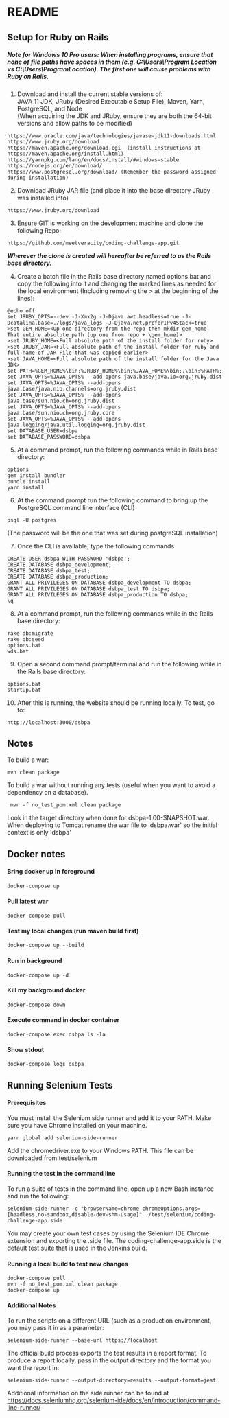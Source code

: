 # README

## Setup for Ruby on Rails
##### Note for Windows 10 Pro users:  When installing programs, ensure that none of file paths have spaces in them (e.g. C:\Users\Program Location vs C:\Users\ProgramLocation).  The first one will cause problems with Ruby on Rails.

1. Download and install the current stable versions of:  
JAVA 11 JDK, JRuby (Desired Executable Setup File), Maven, Yarn, PostgreSQL, and Node  
(When acquiring the JDK and JRuby, ensure they are both the 64-bit versions and allow paths to be modified)
```
https://www.oracle.com/java/technologies/javase-jdk11-downloads.html
https://www.jruby.org/download
https://maven.apache.org/download.cgi  (install instructions at https://maven.apache.org/install.html)
https://yarnpkg.com/lang/en/docs/install/#windows-stable
https://nodejs.org/en/download/  
https://www.postgresql.org/download/ (Remember the password assigned during installation)
```
2. Download JRuby JAR file (and place it into the base directory JRuby was installed into)
```
https://www.jruby.org/download
```
3.  Ensure GIT is working on the development machine and clone the following Repo:
```
https://github.com/meetveracity/coding-challenge-app.git
```
***Wherever the clone is created will hereafter be referred to as the Rails base directory.***

4.  Create a batch file in the Rails base directory named options.bat and copy the following into it and changing the marked lines as needed for the local environment (Including removing the > at the beginning of the lines):
```bazaar
@echo off
set JRUBY_OPTS=--dev -J-Xmx2g -J-Djava.awt.headless=true -J-Dcatalina.base=./logs/java_logs -J-Djava.net.preferIPv4Stack=true
>set GEM_HOME=<Up one directory from the repo then mkdir gem_home.  That entire absolute path (up one from repo + \gem_home)>
>set JRUBY_HOME=<Full absolute path of the install folder for ruby>
>set JRUBY_JAR=<Full absolute path of the install folder for ruby and full name of JAR File that was copied earlier>
>set JAVA_HOME=<Full absolute path of the install folder for the Java JDK>
set PATH=%GEM_HOME%\bin;%JRUBY_HOME%\bin;%JAVA_HOME%\bin;.\bin;%PATH%;
set JAVA_OPTS=%JAVA_OPTS% --add-opens java.base/java.io=org.jruby.dist
set JAVA_OPTS=%JAVA_OPTS% --add-opens java.base/java.nio.channels=org.jruby.dist
set JAVA_OPTS=%JAVA_OPTS% --add-opens java.base/sun.nio.ch=org.jruby.dist
set JAVA_OPTS=%JAVA_OPTS% --add-opens java.base/sun.nio.ch=org.jruby.core
set JAVA_OPTS=%JAVA_OPTS% --add-opens java.logging/java.util.logging=org.jruby.dist
set DATABASE_USER=dsbpa
set DATABASE_PASSWORD=dsbpa
```

5.  At a command prompt, run the following commands while in Rails base directory:  
```
options
gem install bundler
bundle install
yarn install
```
6.  At the command prompt run the following command to bring up the PostgreSQL command line interface (CLI)
```
psql -U postgres
```
(The password will be the one that was set during postgreSQL installation)  

7.  Once the CLI is available, type the following commands
```
CREATE USER dsbpa WITH PASSWORD 'dsbpa';
CREATE DATABASE dsbpa_development;
CREATE DATABASE dsbpa_test;
CREATE DATABASE dsbpa_production;
GRANT ALL PRIVILEGES ON DATABASE dsbpa_development TO dsbpa;
GRANT ALL PRIVILEGES ON DATABASE dsbpa_test TO dsbpa;
GRANT ALL PRIVILEGES ON DATABASE dsbpa_production TO dsbpa;
\q
```
8.  At a command prompt, run the following commands while in the Rails base directory:
```
rake db:migrate
rake db:seed
options.bat
wds.bat
```
9.  Open a second command prompt/terminal and run the following while in the Rails base directory:
```
options.bat
startup.bat
```
10.  After this is running, the website should be running locally.  To test, go to:
```
http://localhost:3000/dsbpa
```

## Notes



To build a war:

```bazaar
mvn clean package
```

To build a war without running any tests (useful when you want to avoid a dependency on a database).

```bazaar
 mvn -f no_test_pom.xml clean package
```

Look in the target directory when done for dsbpa-1.00-SNAPSHOT.war.
When deploying to Tomcat rename the war file to 'dsbpa.war' so the initial context is only 'dsbpa'



## Docker notes
#### Bring docker up in foreground
```
docker-compose up
```

#### Pull latest war
```
docker-compose pull
```

#### Test my local changes (run maven build first)
```
docker-compose up --build
```

#### Run in background
```
docker-compose up -d
```

#### Kill my background docker
```
docker-compose down
```

#### Execute command in docker container
```
docker-compose exec dsbpa ls -la
```

#### Show stdout
```
docker-compose logs dsbpa
```

## Running Selenium Tests
#### Prerequisites

You must install the Selenium side runner and add it to your PATH. Make sure you have Chrome installed on your machine.
```
yarn global add selenium-side-runner
```
Add the chromedriver.exe to your Windows PATH. This file can be downloaded from test/selenium

#### Running the test in the command line

To run a suite of tests in the command line, open up a new Bash instance and run the following:

```
selenium-side-runner -c "browserName=chrome chromeOptions.args=[headless,no-sandbox,disable-dev-shm-usage]" ./test/selenium/coding-challenge-app.side
```

You may create your own test cases by using the Selenium IDE Chrome extension and exporting the .side file. The coding-challenge-app.side is the default test suite that is used in the Jenkins build.

#### Running a local build to test new changes
```
docker-compose pull
mvn -f no_test_pom.xml clean package
docker-compose up
```
#### Additional Notes

To run the scripts on a different URL (such as a production environment, you may pass it in as a parameter:

```
selenium-side-runner --base-url https://localhost
```

The official build process exports the test results in a report format. To produce a report locally, pass in the output directory and the format you want the report in:

```
selenium-side-runner --output-directory=results --output-format=jest
```

Additional information on the side runner can be found at https://docs.seleniumhq.org/selenium-ide/docs/en/introduction/command-line-runner/

